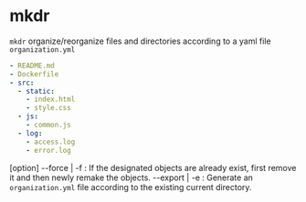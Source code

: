 # mkdr
`mkdr` organize/reorganize files and directories according to a yaml file `organization.yml`

```yaml
- README.md
- Dockerfile
- src:
  - static:
    - index.html
    - style.css
  - js:
    - common.js
  - log:
    - access.log
    - error.log
```

[option]
  --force | -f : If the designated objects are already exist, first remove it and then newly remake the objects.
  --export | -e : Generate an `organization.yml` file according to the existing current directory.


